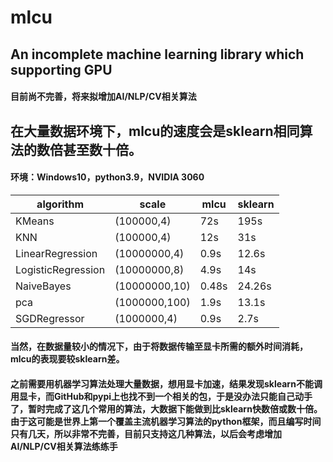 # mlcu
## An incomplete machine learning library which supporting GPU
#### 目前尚不完善，将来拟增加AI/NLP/CV相关算法
## 在大量数据环境下，mlcu的速度会是sklearn相同算法的数倍甚至数十倍。
#### 环境：Windows10，python3.9，NVIDIA 3060
|algorithm|scale |mlcu  |sklearn|
| ---- | ---- | ---- |----   |
|KMeans |(100000,4) | 72s  | 195s  |
|KNN |(100000,4) | 12s  | 31s  |
|LinearRegression |(10000000,4) | 0.9s  | 12.6s  |
|LogisticRegression |(10000000,8)| 4.9s | 14s |
|NaiveBayes |(10000000,10)|0.48s| 24.26s  |
|pca |(1000000,100) | 1.9s  | 13.1s |
|SGDRegressor |(1000000,4)| 0.9s  | 2.7s |
#### 当然，在数据量较小的情况下，由于将数据传输至显卡所需的额外时间消耗，mlcu的表现要较sklearn差。
#### 之前需要用机器学习算法处理大量数据，想用显卡加速，结果发现sklearn不能调用显卡，而GitHub和pypi上也找不到一个相关的包，于是没办法只能自己动手了，暂时完成了这几个常用的算法，大数据下能做到比sklearn快数倍或数十倍。由于这可能是世界上第一个覆盖主流机器学习算法的python框架，而且编写时间只有几天，所以非常不完善，目前只支持这几种算法，以后会考虑增加AI/NLP/CV相关算法练练手
